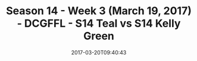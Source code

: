 ---
title: Season 14 - Week 3 (March 19, 2017) - DCGFFL - S14 Teal vs S14 Kelly Green
teams-score:
- team: _teams/s14-teal.md
  score: 24
- team: _teams/s14-kelly.md
  score: 39
mvp: DMitch, Pham
game-ball: Pham, Tackney
season: 14
week: 3
date: '2017-03-20T09:40:43'
pageid: season-14-week-3-march-19-2017-5106-vs-5097
---